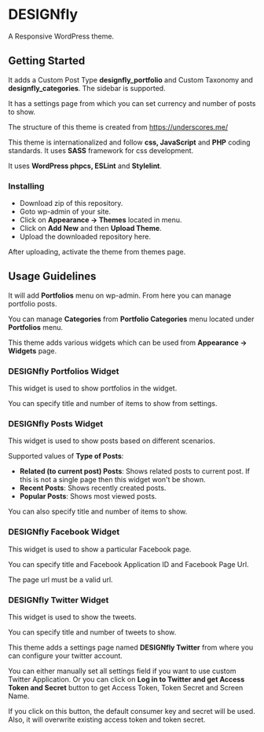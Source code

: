 <!-- [![Build Status](https://travis-ci.org/Automattic/_s.svg?branch=master)](https://travis-ci.org/Automattic/_s) -->

# DESIGNfly

A Responsive WordPress theme.

## Getting Started

It adds a Custom Post Type **designfly_portfolio** and Custom Taxonomy and **designfly_categories**.
The sidebar is supported.

It has a settings page from which you can set currency and number of posts to show.

The structure of this theme is created from https://underscores.me/

This theme is internationalized and follow **css, JavaScript** and **PHP** coding standards. It uses **SASS** framework for css development.

It uses **WordPress phpcs, ESLint** and **Stylelint**.

### Installing

* Download zip of this repository.
* Goto wp-admin of your site.
* Click on **Appearance -> Themes** located in menu.
* Click on **Add New** and then **Upload Theme**.
* Upload the downloaded repository here.

After uploading, activate the theme from themes page.

## Usage Guidelines

It will add **Portfolios** menu on wp-admin. From here you can manage portfolio posts.

You can manage **Categories** from **Portfolio Categories** menu located under **Portfolios** menu.

This theme adds various widgets which can be used from **Appearance -> Widgets** page.

### DESIGNfly Portfolios Widget

This widget is used to show portfolios in the widget.

You can specify title and number of items to show from settings.

### DESIGNfly Posts Widget

This widget is used to show posts based on different scenarios.

Supported values of **Type of Posts**:
* **Related (to current post) Posts**: Shows related posts to current post. If this is not a single page then this widget won't be shown.
* **Recent Posts**: Shows recently created posts.
* **Popular Posts**: Shows most viewed posts.

You can also specify title and number of items to show.

### DESIGNfly Facebook Widget

This widget is used to show a particular Facebook page.

You can specify title and Facebook Application ID and Facebook Page Url.

The page url must be a valid url.

### DESIGNfly Twitter Widget

This widget is used to show the tweets.

You can specify title and number of tweets to show.

This theme adds a settings page named **DESIGNfly Twitter** from where you can configure your twitter account.

You can either manually set all settings field if you want to use custom Twitter Application.
Or you can click on **Log in to Twitter and get Access Token and Secret** button to get Access Token, Token Secret and Screen Name.

If you click on this button, the default consumer key and secret will be used. Also, it will overwrite existing access token and token secret.
